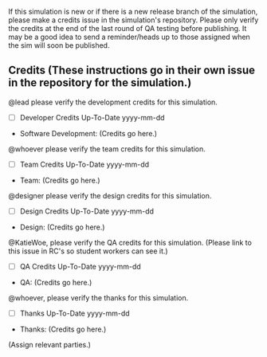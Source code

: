 If this simulation is new or if there is a new release branch of the simulation, please make a credits issue in the
simulation's repository. Please only verify the credits at the end of the last round of QA testing before publishing. It
may be a good idea to send a reminder/heads up to those assigned when the sim will soon be published.

## Credits (These instructions go in their own issue in the repository for the simulation.)

@lead please verify the development credits for this simulation.

- [ ] Developer Credits Up-To-Date yyyy-mm-dd

* Software Development: (Credits go here.)

@whoever please verify the team credits for this simulation.

- [ ] Team Credits Up-To-Date yyyy-mm-dd

* Team: (Credits go here.)

@designer please verify the design credits for this simulation.

- [ ] Design Credits Up-To-Date yyyy-mm-dd

* Design: (Credits go here.)

@KatieWoe, please verify the QA credits for this simulation. (Please link to this issue in RC's so student workers can
see it.)

- [ ] QA Credits Up-To-Date yyyy-mm-dd

* QA: (Credits go here.)

@whoever, please verify the thanks for this simulation.

- [ ] Thanks Up-To-Date yyyy-mm-dd

* Thanks: (Credits go here.)

(Assign relevant parties.)

